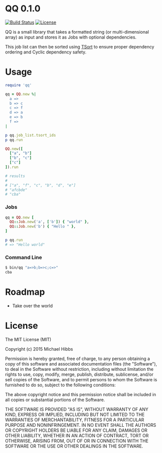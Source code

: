 # QQ 0.1.0

[![Build Status](http://img.shields.io/travis/MrBeardy/OTBExercise.svg)][travis]
[![License](https://img.shields.io/badge/license-MIT-blue.svg)][license]

[travis]: https://travis-ci.org/MrBeardy/OTBExercise
[license]: LICENSE

QQ is a small library that takes a formatted string (or multi-dimensional 
array) as input and stores it as Jobs with optional dependencies.

This job list can then be sorted using 
[TSort](http://ruby-doc.org/stdlib/libdoc/tsort/rdoc/TSort.html) to ensure
proper dependency ordering and Cyclic dependency safety.

# Usage
```ruby
require 'qq'

qq = QQ.new %|
  a =>
  b => c
  c => f
  d => a
  e => b
  f =>
|

p qq.job_list.tsort_ids
p qq.run

QQ.new([
  ["a", "b"]
  ["b", "c"]
  ["c"]
]).run

# results
# 
# ["a", "f", "c", "b", "d", "e"]
# "afcbde"
# "cba"
```

### Jobs
```ruby
qq = QQ.new [
  QQ::Job.new('a', ['b']) { "world" },
  QQ::Job.new('b') { "Hello " },
]

p qq.run
# => "Hello world"
```

### Command Line

```bash
$ bin/qq "a=>b;b=>c;c=>"
cba
```

# Roadmap

- Take over the world

# License

The MIT License (MIT)

Copyright (c) 2015 Michael Hibbs

Permission is hereby granted, free of charge, to any person obtaining a copy
of this software and associated documentation files (the "Software"), to deal
in the Software without restriction, including without limitation the rights
to use, copy, modify, merge, publish, distribute, sublicense, and/or sell
copies of the Software, and to permit persons to whom the Software is
furnished to do so, subject to the following conditions:

The above copyright notice and this permission notice shall be included in
all copies or substantial portions of the Software.

THE SOFTWARE IS PROVIDED "AS IS", WITHOUT WARRANTY OF ANY KIND, EXPRESS OR
IMPLIED, INCLUDING BUT NOT LIMITED TO THE WARRANTIES OF MERCHANTABILITY,
FITNESS FOR A PARTICULAR PURPOSE AND NONINFRINGEMENT. IN NO EVENT SHALL THE
AUTHORS OR COPYRIGHT HOLDERS BE LIABLE FOR ANY CLAIM, DAMAGES OR OTHER
LIABILITY, WHETHER IN AN ACTION OF CONTRACT, TORT OR OTHERWISE, ARISING FROM,
OUT OF OR IN CONNECTION WITH THE SOFTWARE OR THE USE OR OTHER DEALINGS IN
THE SOFTWARE.
